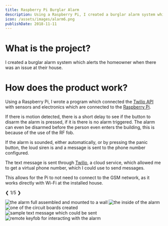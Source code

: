 ```yaml
---
title: Raspberry Pi Burglar Alarm
description: Using a Raspberry Pi, I created a burglar alarm system which alerts the homeowner when there is a potential issue at their house.
icon: /assets/images/alarm6.png
publishDate: 2018-11-11
---
```


# What is the project?

I created a burglar alarm system which alerts the homeowner when there was an issue at their house.

# How does the product work?

Using a Raspberry Pi, I wrote a program which connected the [Twilio API](https://www.twilio.com/docs) with sensors and electronics which are connected to the [Raspberry Pi](https://www.raspberrypi.org/).

If there is motion detected, there is a short delay to see if the button to disarm the alarm is pressed, if it is there is no alarm triggered. The alarm can even be disarmed before the person even enters the building, this is because of the use of the
RF fob.

If the alarm is sounded, either automatically, or by pressing the panic button, the loud siren is and a message is sent to the phone number configured.

The text message is sent through [Twilio](https://www.twilio.com), a cloud service, which allowed me to get a virtual phone number, which I could use to send messages.

This allows for the Pi to not need to connect to the GSM network, as it works directly with Wi-Fi at the installed house.

<div class="gallery">

<div class="control-buttons">
    <span><a onclick="plusSlides(-1)">&#10094;</a></span>
    <span id="slide-counter">1/5</span>
    <span><a onclick="plusSlides(1)">&#10095;</a></span>
</div>

![the alarm full assembled and mounted to a wall](/assets/images/alarm6.png)
![the inside of the alarm](/assets/images/alarm2.jpg)
![one of the circuit boards created](/assets/images/alarm3.jpg)
![sample text message which could be sent](/assets/images/alarm4.jpg)
![remote keyfob for interacting with the alarm](/assets/images/alarm5.jpg)

</div>

<script src="/assets/scripts/slideshow.js">
